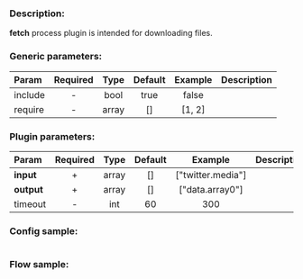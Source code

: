 ### Description:

**fetch** process plugin is intended for downloading files.


### Generic parameters:

| Param   | Required | Type  | Default | Example | Description |
|:--------|:--------:|:-----:|:-------:|:-------:|:------------|
| include |    -     | bool  |  true   |  false  |             |
| require |    -     | array |   []    | [1, 2]  |             |


### Plugin parameters:

| Param      | Required | Type  | Default |      Example      | Description |
|:-----------|:--------:|:-----:|:-------:|:-----------------:|:------------|
| **input**  |    +     | array |   []    | ["twitter.media"] |             |
| **output** |    +     | array |   []    |  ["data.array0"]  |             |
| timeout    |    -     |  int  |   60    |        300        |             |

### Config sample:

```toml

```

### Flow sample:

```yaml
```

